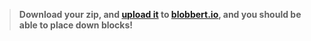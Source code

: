 > **Download your zip, and [upload it](/tutorials/uploadtoserver/) to [blobbert.io](https://blobbert.io/), and you should be able to place down blocks!**
